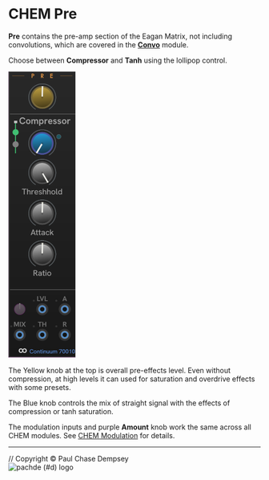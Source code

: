 # CHEM Pre

**Pre** contains the pre-amp section of the Eagan Matrix, not including convolutions, which are covered in the [**Convo**](./convo.md) module.

Choose between **Compressor** and **Tanh** using the lollipop control.

![CHEM Pre](./image/pre.png)

The Yellow knob at the top is overall pre-effects level.
Even without compression, at high levels it can used for saturation and overdrive effects with some presets.

The Blue knob controls the mix of straight signal with the effects of compression or tanh saturation.

The modulation inputs and purple **Amount** knob work the same across all CHEM modules.
See [CHEM Modulation](./modulation.md#chem-modulation-voltage-control) for details.

---

// Copyright © Paul Chase Dempsey\
![pachde (#d) logo](./image/Logo.svg)

